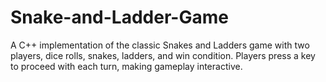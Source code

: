 # Snake-and-Ladder-Game
A C++ implementation of the classic Snakes and Ladders game with two players, dice rolls, snakes, ladders, and win condition. Players press a key to proceed with each turn, making gameplay interactive.
